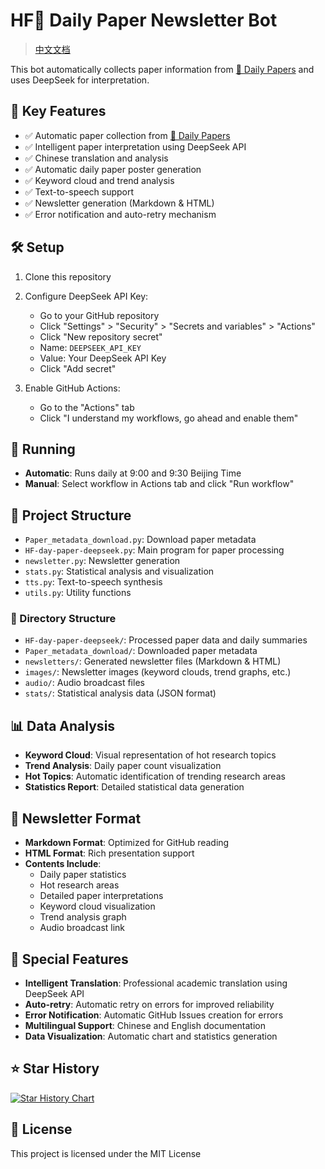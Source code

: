 # HF🤗 Daily Paper Newsletter Bot
> [中文文档](README_CN.md)

This bot automatically collects paper information from [🤗 Daily Papers](https://huggingface.co/papers) and uses DeepSeek for interpretation.

## 🚀 Key Features

- ✅ Automatic paper collection from [🤗 Daily Papers](https://huggingface.co/papers)
- ✅ Intelligent paper interpretation using DeepSeek API
- ✅ Chinese translation and analysis
- ✅ Automatic daily paper poster generation
- ✅ Keyword cloud and trend analysis
- ✅ Text-to-speech support
- ✅ Newsletter generation (Markdown & HTML)
- ✅ Error notification and auto-retry mechanism

## 🛠️ Setup

1. Clone this repository

2. Configure DeepSeek API Key:
   - Go to your GitHub repository
   - Click "Settings" > "Security" > "Secrets and variables" > "Actions"
   - Click "New repository secret"
   - Name: `DEEPSEEK_API_KEY`
   - Value: Your DeepSeek API Key
   - Click "Add secret"

3. Enable GitHub Actions:
   - Go to the "Actions" tab
   - Click "I understand my workflows, go ahead and enable them"

## 🔄 Running

- **Automatic**: Runs daily at 9:00 and 9:30 Beijing Time
- **Manual**: Select workflow in Actions tab and click "Run workflow"

## 📁 Project Structure

- `Paper_metadata_download.py`: Download paper metadata
- `HF-day-paper-deepseek.py`: Main program for paper processing
- `newsletter.py`: Newsletter generation
- `stats.py`: Statistical analysis and visualization
- `tts.py`: Text-to-speech synthesis
- `utils.py`: Utility functions

### 📂 Directory Structure

- `HF-day-paper-deepseek/`: Processed paper data and daily summaries
- `Paper_metadata_download/`: Downloaded paper metadata
- `newsletters/`: Generated newsletter files (Markdown & HTML)
- `images/`: Newsletter images (keyword clouds, trend graphs, etc.)
- `audio/`: Audio broadcast files
- `stats/`: Statistical analysis data (JSON format)

## 📊 Data Analysis

- **Keyword Cloud**: Visual representation of hot research topics
- **Trend Analysis**: Daily paper count visualization
- **Hot Topics**: Automatic identification of trending research areas
- **Statistics Report**: Detailed statistical data generation

## 📝 Newsletter Format

- **Markdown Format**: Optimized for GitHub reading
- **HTML Format**: Rich presentation support
- **Contents Include**:
  - Daily paper statistics
  - Hot research areas
  - Detailed paper interpretations
  - Keyword cloud visualization
  - Trend analysis graph
  - Audio broadcast link

## 🎯 Special Features

- **Intelligent Translation**: Professional academic translation using DeepSeek API
- **Auto-retry**: Automatic retry on errors for improved reliability
- **Error Notification**: Automatic GitHub Issues creation for errors
- **Multilingual Support**: Chinese and English documentation
- **Data Visualization**: Automatic chart and statistics generation

## ⭐ Star History

[![Star History Chart](https://api.star-history.com/svg?repos=2404589803/hf-daily-paper-newsletter-chinese&type=Date)](https://star-history.com/#2404589803/hf-daily-paper-newsletter-chinese&Date)

## 📄 License

This project is licensed under the MIT License